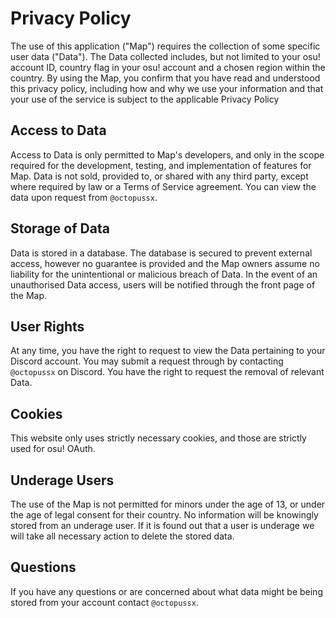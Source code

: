 # Privacy Policy

The use of this application ("Map") requires the collection of some specific user data ("Data"). The Data collected includes, but not limited to your osu! account ID, country flag in your osu! account and a chosen region within the country.
By using the Map, you confirm that you have read and understood this privacy policy, including how and why we use your information and that your use of the service is subject to the applicable Privacy Policy

## Access to Data

Access to Data is only permitted to Map's developers, and only in the scope required for the development, testing, and implementation of features for Map. Data is not sold, provided to, or shared with any third party, except where required by law or a Terms of Service agreement. You can view the data upon request from `@octopussx`.

## Storage of Data

Data is stored in a database. The database is secured to prevent external access, however no guarantee is provided and the Map owners assume no liability for the unintentional or malicious breach of Data. In the event of an unauthorised Data access, users will be notified through the front page of the Map.

## User Rights

At any time, you have the right to request to view the Data pertaining to your Discord account. You may submit a request through by contacting `@octopussx` on Discord. You have the right to request the removal of relevant Data.

## Cookies

This website only uses strictly necessary cookies, and those are strictly used for osu! OAuth. 
## Underage Users

The use of the Map is not permitted for minors under the age of 13, or under the age of legal consent for their country. No information will be knowingly stored from an underage user. If it is found out that a user is underage we will take all necessary action to delete the stored data.

## Questions

If you have any questions or are concerned about what data might be being stored from your account contact `@octopussx`.